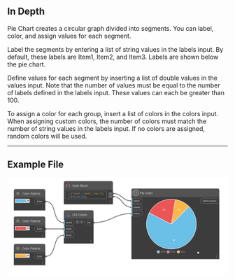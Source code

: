 ## In Depth

Pie Chart creates a circular graph divided into segments. You can label, color, and assign values for each segment.

Label the segments by entering a list of string values in the labels input. By default, these labels are Item1, Item2, and Item3. Labels are shown below the pie chart.

Define values for each segment by inserting a list of double values in the values input. Note that the number of values must be equal to the number of labels defined in the labels input. These values can each be greater than 100.

To assign a color for each group, insert a list of colors in the colors input. When assigning custom colors, the number of colors must match the number of string values in the labels input. If no colors are assigned, random colors will be used.

___
## Example File

![Pie Chart](./CoreNodeModelsWpf.Charts.PieChartNodeModel_img.jpg)

